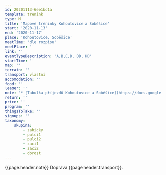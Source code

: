 ```yaml
---
id: 20201113-6ee1bd1a
template: trenink
type: M
title: 'Mapové tréninky Kohoutovice a Soběšice'
start: '2020-11-13'
end: '2020-11-17'
place: 'Kohoutovice, Soběšice'
meetTime: 'dle rozpisu'
meetPlace: ''
link: ''
eventTypeDescription: 'A,B,C,D, DD, HD'
startTime: ''
map: ''
terrain: ''
transport: vlastní
accomodation: ''
food: ''
leader: ''
note: "* [Tabulka příjezdů Kohoutovice a Soběšice](https://docs.google.com/spreadsheets/d/1VUcqLC1hWu38q0n7QTAcFc4BIrffq3IqpPMk3e-53io/edit?usp=sharing) \r\n* [mapy Kohoutovice](https://drive.google.com/drive/folders/160Q6gUVXnc21FkL4k9tOw7D_8YUcuS2e?usp=sharing)\r\n* [mapy Soběšice (mapy budou vloženy během čtvrtečního večera)]()\r\n* na kontrolách budou fábory z mlíka včetně čísel kontrol"
return: ''
price: ''
program: ''
thingsToTake: ''
signups: ''
taxonomy:
    skupina:
        - zabicky
        - pulci1
        - pulci2
        - zaci1
        - zaci2
        - dorost
---
```


{{page.header.note}}
 Doprava {{page.header.transport}}.
